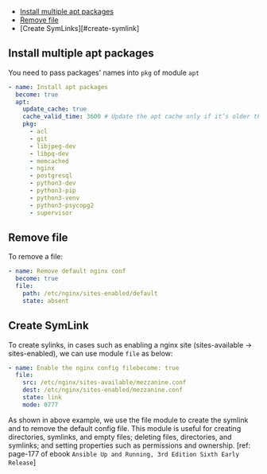 - [Install multiple apt packages](#install-multiple-apt-packages)
- [Remove file](#remove-file)
- [Create SymLinks][#create-symlink]

## Install multiple apt packages
You need to pass packages' names into `pkg` of module `apt`
```yaml
- name: Install apt packages
  become: true
  apt:
    update_cache: true
    cache_valid_time: 3600 # Update the apt cache only if it’s older than 3,600 seconds (1 hour).
    pkg:
      - acl
      - git
      - libjpeg-dev
      - libpq-dev
      - memcached
      - nginx
      - postgresql
      - python3-dev
      - python3-pip
      - python3-venv
      - python3-psycopg2
      - supervisor
```

## Remove file

To remove a file:
```yaml
- name: Remove default nginx conf
  become: true
  file:
    path: /etc/nginx/sites-enabled/default
    state: absent
```

## Create SymLink

To create sylinks, in cases such as enabling a nginx site (sites-available -> sites-enabled), we can use module `file` as below:
```yaml
- name: Enable the nginx config filebecome: true
  file:
    src: /etc/nginx/sites-available/mezzanine.conf
    dest: /etc/nginx/sites-enabled/mezzanine.conf
    state: link
    mode: 0777
```
As shown in above example, we use the file module to create the symlink and to remove the default config file. This module is useful for creating directories, symlinks, and empty files; deleting files, directories, and symlinks; and setting properties such as permissions and ownership.
[ref: page-177 of ebook `Ansible Up and Running, 3rd Edition Sixth Early Release`]

